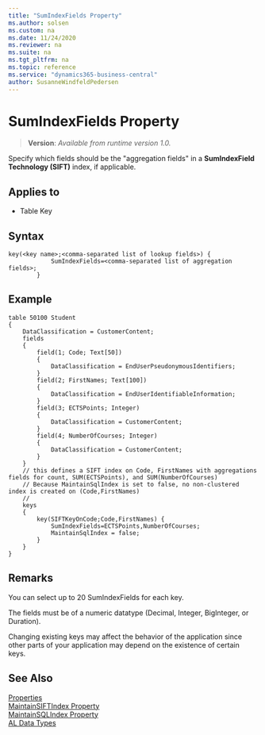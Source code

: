 ```yaml
---
title: "SumIndexFields Property"
ms.author: solsen
ms.custom: na
ms.date: 11/24/2020
ms.reviewer: na
ms.suite: na
ms.tgt_pltfrm: na
ms.topic: reference
ms.service: "dynamics365-business-central"
author: SusanneWindfeldPedersen
---
```

[//]: # (START>DO_NOT_EDIT)
[//]: # (IMPORTANT:Do not edit any of the content between here and the END>DO_NOT_EDIT.)
[//]: # (Any modifications should be made in the .xml files in the ModernDev repo.)
# SumIndexFields Property
> **Version**: _Available from runtime version 1.0._

Specify which fields should be the "aggregation fields" in a **SumIndexField Technology (SIFT)** index, if applicable.  

## Applies to
-   Table Key


[//]: # (IMPORTANT: END>DO_NOT_EDIT)


## Syntax

```AL
key(<key name>;<comma-separated list of lookup fields>) { 
            SumIndexFields=<comma-separated list of aggregation fields>; 
        }
```  
 
## Example

```AL
table 50100 Student
{
    DataClassification = CustomerContent;
    fields
    {
        field(1; Code; Text[50])
        {
            DataClassification = EndUserPseudonymousIdentifiers;
        }
        field(2; FirstNames; Text[100])
        {
            DataClassification = EndUserIdentifiableInformation;
        }
        field(3; ECTSPoints; Integer)
        {
            DataClassification = CustomerContent;
        }
        field(4; NumberOfCourses; Integer)
        {
            DataClassification = CustomerContent;
        }
    }
    // this defines a SIFT index on Code, FirstNames with aggregations fields for count, SUM(ECTSPoints), and SUM(NumberOfCourses)
    // Because MaintainSqlIndex is set to false, no non-clustered index is created on (Code,FirstNames)
    // 
    keys
    {
        key(SIFTKeyOnCode;Code,FirstNames) { 
            SumIndexFields=ECTSPoints,NumberOfCourses; 
            MaintainSqlIndex = false;            
        }
    }
}
```

## Remarks  

You can select up to 20 SumIndexFields for each key.  
  
The fields must be of a numeric datatype \(Decimal, Integer, BigInteger, or Duration\).  
  
Changing existing keys may affect the behavior of the application since other parts of your application may depend on the existence of certain keys.  

## See Also  

[Properties](devenv-properties.md)   
[MaintainSIFTIndex Property](devenv-maintainsiftindex-property.md)   
[MaintainSQLIndex Property](devenv-maintainsqlindex-property.md)   
[AL Data Types](../datatypes/devenv-al-data-types.md)